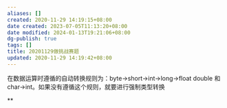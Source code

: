 ```yaml
---
aliases: []
created: 2020-11-29 14:19:15+08:00
date created: 2023-07-05T11:13:20+08:00
date modified: 2024-01-13T19:21:06+08:00
dg-publish: true
tags: []
title: 20201129做挑战赛题
updated: 2020-11-29 14:19:42+08:00
---
```


在数据运算时遵循的自动转换规则为：byte→short→int→long→float double 和 char→int。如果没有遵循这个规则，就要进行强制类型转换

**